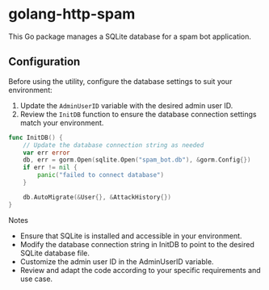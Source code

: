 # golang-http-spam

This Go package manages a SQLite database for a spam bot application.
## Configuration

Before using the utility, configure the database settings to suit your environment:

1. Update the `AdminUserID` variable with the desired admin user ID.
2. Review the `InitDB` function to ensure the database connection settings match your environment.

```go
func InitDB() {
    // Update the database connection string as needed
    var err error
    db, err = gorm.Open(sqlite.Open("spam_bot.db"), &gorm.Config{})
    if err != nil {
        panic("failed to connect database")
    }

    db.AutoMigrate(&User{}, &AttackHistory{})
}
```
Notes
- Ensure that SQLite is installed and accessible in your environment.
- Modify the database connection string in InitDB to point to the desired SQLite database file.
- Customize the admin user ID in the AdminUserID variable.
- Review and adapt the code according to your specific requirements and use case.